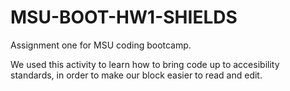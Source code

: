 # MSU-BOOT-HW1-SHIELDS
Assignment one for MSU coding bootcamp.

We used this activity to learn how to bring code up to accesibility standards, in order to make our block easier to read and edit.
